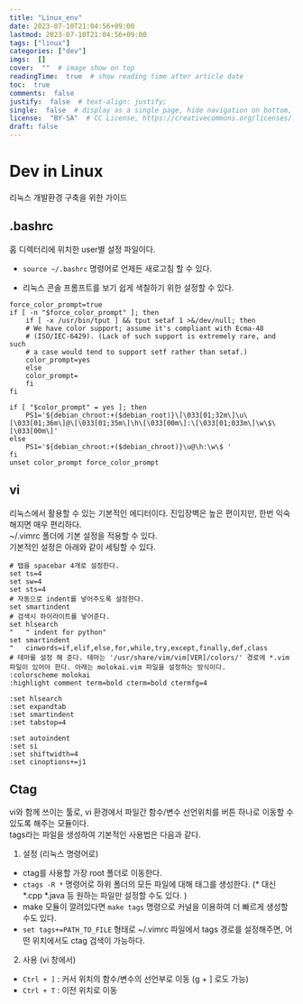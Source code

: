 ```yaml
---
title: "Linux_env"
date: 2023-07-10T21:04:56+09:00
lastmod: 2023-07-10T21:04:56+09:00
tags: ["linux"]
categories: ["dev"]
imgs:  []
cover:  ""  # image show on top
readingTime:  true  # show reading time after article date
toc:  true
comments:  false
justify:  false  # text-align: justify;
single:  false  # display as a single page, hide navigation on bottom, like as about page.
license:  "BY-SA"  # CC License, https://creativecommons.org/licenses/?lang=ko
draft: false
---
```


# Dev in Linux
리눅스 개발환경 구축을 위한 가이드

## .bashrc
홈 디렉터리에 위치한 user별 설정 파일이다.  
- `source ~/.bashrc` 명령어로 언제든 새로고침 할 수 있다.  

- 리눅스 콘솔 프롬프트를 보기 쉽게 색칠하기 위한 설정할 수 있다.  
```
force_color_prompt=true
if [ -n "$force_color_prompt" ]; then
    if [ -x /usr/bin/tput ] && tput setaf 1 >&/dev/null; then
	# We have color support; assume it's compliant with Ecma-48
	# (ISO/IEC-6429). (Lack of such support is extremely rare, and such
	# a case would tend to support setf rather than setaf.)
	color_prompt=yes
    else
	color_prompt=
    fi
fi

if [ "$color_prompt" = yes ]; then
    PS1='${debian_chroot:+($debian_root)}\[\033[01;32m\]\u\[\033[01;36m\]@\[\033[01;35m\]\h\[\033[00m\]:\[\033[01;033m\]\w\$\[\033[00m\]'
else
    PS1='${debian_chroot:+($debian_chroot)}\u@\h:\w\$ '
fi
unset color_prompt force_color_prompt
```

## vi
리눅스에서 활용할 수 있는 기본적인 에디터이다. 진입장벽은 높은 편이지만, 한번 익숙해지면 매우 편리하다.  
~/.vimrc 폴더에 기본 설정을 적용할 수 있다.  
기본적인 설정은 아래와 같이 세팅할 수 있다.  
```
# 탭을 spacebar 4개로 설정한다. 
set ts=4  
set sw=4  
set sts=4
# 자동으로 indent를 넣어주도록 설정한다. 
set smartindent
# 검색시 하이라이트를 넣어준다. 
set hlsearch
"   " indent for python"
set smartindent
"   cinwords=if,elif,else,for,while,try,except,finally,def,class
# 테마를 설정 해 준다. 테마는 '/usr/share/vim/vim[VER]/colors/' 경로에 *.vim 파일이 있어야 한다. 아래는 molokai.vim 파일을 설정하는 방식이다.
:colorscheme molokai
:highlight comment term=bold cterm=bold ctermfg=4

:set hlsearch
:set expandtab
:set smartindent
:set tabstop=4

:set autoindent
:set si
:set shiftwidth=4
:set cinoptions+=j1
```
## Ctag
vi와 함께 쓰이는 툴로, vi 환경에서 파일간 함수/변수 선언위치를 버튼 하나로 이동할 수 있도록 해주는 모듈이다.   
tags라는 파일을 생성하여 
기본적인 사용법은 다음과 같다. 
1. 설정 (리눅스 명령어로)
 - ctag를 사용할 가장 root 폴더로 이동한다.
 - `ctags -R *` 명령어로 하위 폴더의 모든 파일에 대해 태그를 생성한다. (* 대신 *.cpp *.java 등 원하는 파일만 설정할 수도 있다. )
 - make 모듈이 깔려있다면 `make tags` 명령으로 커널을 이용하여 더 빠르게 생성할 수도 있다.
 - `set tags+=PATH_TO_FILE` 형태로 ~/.vimrc 파일에서 tags 경로를 설정해주면, 어떤 위치에서도 ctag 검색이 가능하다. 
2. 사용 (vi 창에서)
 - `Ctrl + ]` : 커서 위치의 함수/변수의 선언부로 이동 (g + ] 로도 가능)
 - `Ctrl + T` : 이전 위치로 이동



